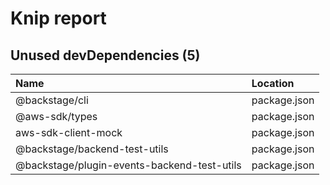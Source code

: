 # Knip report

## Unused devDependencies (5)

| Name                                        | Location     |
|:--------------------------------------------|:-------------|
| @backstage/cli                              | package.json |
| @aws-sdk/types                              | package.json |
| aws-sdk-client-mock                         | package.json |
| @backstage/backend-test-utils               | package.json |
| @backstage/plugin-events-backend-test-utils | package.json |

